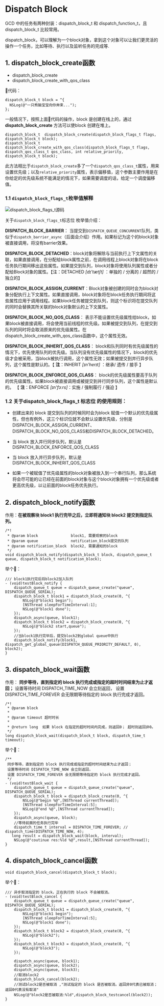 # Dispatch Block

GCD 中的任务有两种封装：dispatch_block_t 和 dispatch_function_t，且 dispatch_block_t 比较常用。

dispatch_block，可以理解为一个block对象，拿到这个对象可以让我们更灵活的操作一个任务，比如等待、执行以及监听任务的完成等.

## 1. dispatch_block_create函数

- dispatch_block_create
- dispatch_block_create_with_qos_class

 🌰代码：

```
dispatch_block_t block = ^{
  NSLog(@"一只熊脑宝宝向你奔来...");
};  
```

 一般情况下，按照上面🌰代码的操作，block 是创建在栈上的，通过 **dispatch_block_create** 方法可以使block 创建在堆上。

```
dispatch_block_t  dispatch_block_create(dispatch_block_flags_t flags, dispatch_block_t block);
dispatch_block_t  dispatch_block_create_with_qos_class(dispatch_block_flags_t flags, dispatch_qos_class_t qos_class, int relative_priority, dispatch_block_t block);
```

此方法相比于`dispatch_block_create`多了一个`dispatch_qos_class_t`属性，用来设置优先级；以及`relative_priority`属性，表示偏移值，这个参数主要作用是在你给定的优先级系统不能满足的情况下，如果需要调度的话，给定一个调度偏移值。

### 1.1 `dispatch_block_flags_t`枚举值解释

![dispatch_block_flags_t源码](file:///Users/tangh/yuki/%E5%8D%9A%E5%AE%A2/%E6%96%87%E7%AB%A0%E4%BB%93%E5%BA%93/YLNoteHub/content/Thread/image/Thread_GCD_2_0.png?lastModify=1637039966)

 关于`dispatch_block_flags_t`标志位 枚举值介绍：

**DISPATCH_BLOCK_BARRIER**： 当提交到`DISPATCH_QUEUE_CONCURRENT`队列，类似于`dispatch_barrier_async`（后面会介绍）作用。如果标记为这个的block对象被直接调用，将没有barrier效果。

 **DISPATCH_BLOCK_DETACHED**：block对象将解除与当前执行上下文属性的关联，如果直接调用，在分配给block属性之前，在调用线程上block对象将在block任务执行期间移出这些属性。如果提交到队列，block对象将使用队列属性或者分配给Block对象的属性。【注：DETACHED *[dɪ'tætʃt]* ：单独的 / 分离的 / 超然的 / 独立的】

**DISPATCH_BLOCK_ASSIGN_CURRENT**：Block对象被创建的同时会为block对象分配执行上下文属性。如果直接调用，block对象将在block任务执行期间将这些属性应用于调用线程。如果block任务被提交到队列，则这个标识将在提交队列的同时会替换其所关联的block对象默认的上下文属性。

**DISPATCH_BLOCK_NO_QOS_CLASS**： 表示不能设置优先级属性给block，如果block被直接调用，将会使用当前线程的优先级。如果被提交到队列，在提交到队列的同时将会取消原来的优先级属性。在dispatch_block_create_with_qos_class函数中，这个属性无效。

**DISPATCH_BLOCK_INHERIT_QOS_CLASS**： block和队列同时有优先级属性的情况下，优先使用队列的优先级。当队列没有优先级属性的情况下，block的优先级才会被采用，当block被执行调用，这个属性无效；如果被提交到并行异步队列，这个属性是默认的。【 **注**：INHERIT *[ɪn'herɪt]* ：继承/ 遗传 / 接手 】

 **DISPATCH_BLOCK_ENFORCE_QOS_CLASS**： block的优先级属性要高于队列的优先级属性。如果block被直接调用或被提交到并行同步队列，这个属性是默认的。 【 **注**：ENFORCE  *[ɪn'fɔːrs]*：实施 / 强制履行 / 强迫 】

### 1.2 关于dispatch_block_flags_t 标志位 的使用规则：

- 创建出来的 block 提交到队列的时候同时会为block 赋值一个默认的优先级属性，但也有例外，这三个标识位就不会默认设置优先级，分别是 DISPATCH_BLOCK_ASSIGN_CURRENT、DISPATCH_BLOCK_NO_QOS_CLASS和DISPATCH_BLOCK_DETACHED。
- 当 block 放入并行同步队列，默认是 DISPATCH_BLOCK_ENFORCE_QOS_CLASS 

- 当 block 放入并行异步队列，默认是 DISPATCH_BLOCK_INHERIT_QOS_CLASS
- 如果一个被赋值了优先级属性的block对象被放入到一个串行队列，那么系统将会尽可能的让已经在前面的block对象与这个block对象拥有一个优先级或者更高优先级，以让前面的block任务优先执行。

## 2. dispatch_block_notify函数

作用：**在被观察块 block1 执行完毕之后，立即将通知块 block2 提交到指定队列。**

```
/*!
 * @param block               block1, 需要观察的block
 * @param queue               notification_block提交的队列
 * @param notification_block  block2, 需要通知的block
 */
void dispatch_block_notify(dispatch_block_t block, dispatch_queue_t queue, dispatch_block_t notification_block);
```

举个🌰：

```
/// block1执行完后将block2加入队列
- (void)testBlock_notify {
    dispatch_queue_t queue = dispatch_queue_create("queue", DISPATCH_QUEUE_SERIAL);
    dispatch_block_t block1 = dispatch_block_create(0, ^{
        NSLog(@"block1 begin");
        [NSThread sleepForTimeInterval:1];
        NSLog(@"block1 done");
    });
    dispatch_async(queue, block1);
    dispatch_block_t block2 = dispatch_block_create(0, ^{
        NSLog(@"block2 start,queue");
    });
    //当block1执行完毕后，提交block2到global queue中执行
    dispatch_block_notify(block1, dispatch_get_global_queue(DISPATCH_QUEUE_PRIORITY_DEFAULT, 0), block2);
}
```

## 3. dispatch_block_wait函数

作用： **同步等待，直到指定的 block 执行完成或指定的超时时间结束为止才返回；**  设置等待时间 DISPATCH_TIME_NOW 会立刻返回，  设置 DISPATCH_TIME_FOREVER 会无限期等待指定的 block 执行完成才返回。

```
/*!
 * @param block
 *
 * @param timeout 超时时长
 * 
 * @return long  如果 block 在指定的超时时间内完成，则返回0； 超时则返回非0。
 */
long dispatch_block_wait(dispatch_block_t block, dispatch_time_t timeout);
```

举个🌰：

```
/**
 同步等待，直到指定的 block 执行完成或指定的超时时间结束为止才返回；
 设置等待时间 DISPATCH_TIME_NOW 会立刻返回，
 设置 DISPATCH_TIME_FOREVER 会无限期等待指定的 block 执行完成才返回。
 */
- (void)testBlock_wait {
    dispatch_queue_t queue = dispatch_queue_create("queue", DISPATCH_QUEUE_SERIAL);
    dispatch_block_t block = dispatch_block_create(0, ^{
        NSLog(@"begin %@",[NSThread currentThread]);
        [NSThread sleepForTimeInterval:5];
        NSLog(@"end %@",[NSThread currentThread]);
    });
    dispatch_async(queue, block);
    //等待前面的任务执行完毕
    dispatch_time_t interval = DISPATCH_TIME_FOREVER; // dispatch_time(DISPATCH_TIME_NOW, 4);
   long result = dispatch_block_wait(block, interval);
    NSLog(@"coutinue res:%ld %@",result,[NSThread currentThread]);
}
```

## 4. dispatch_block_cancel函数

```
void dispatch_block_cancel(dispatch_block_t block); 
```

举个🌰：

```
/// 异步取消指定的 block，正在执行的 block 不会被取消。
- (void)testBlock_cancel {
    dispatch_queue_t queue = dispatch_queue_create("queue", DISPATCH_QUEUE_SERIAL);
    dispatch_block_t block1 = dispatch_block_create(0, ^{
        NSLog(@"block1 begin");
        [NSThread sleepForTimeInterval:5];
        NSLog(@"block1 done");
    });
    dispatch_block_t block2 = dispatch_block_create(0, ^{
        NSLog(@"block2");
    });
    dispatch_block_t block3 = dispatch_block_create(0, ^{
        NSLog(@"block3");
    });

    dispatch_async(queue, block1);
    dispatch_async(queue, block2);
    dispatch_async(queue, block3);
    //取消block2
    dispatch_block_cancel(block2);
    //测试block2是否被取消 ,"测试指定的 block 是否被取消。返回非0代表已被取消；返回0代表没有取消"
    NSLog(@"block2是否被取消:%ld",dispatch_block_testcancel(block2));
}
```